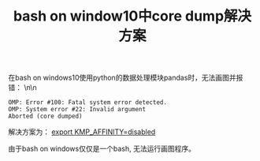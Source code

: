 ﻿---
layout: post
title: bash on window10中core dump解决方案
---

在bash on windows10使用python的数据处理模块pandas时，无法画图并报错：
\n\n

```
OMP: Error #100: Fatal system error detected.
OMP: System error #22: Invalid argument
Aborted (core dumped)
```

解决方案为：
[export KMP_AFFINITY=disabled](https://github.com/Microsoft/BashOnWindows/issues/785)

由于bash on windows仅仅是一个bash, 无法运行画图程序。